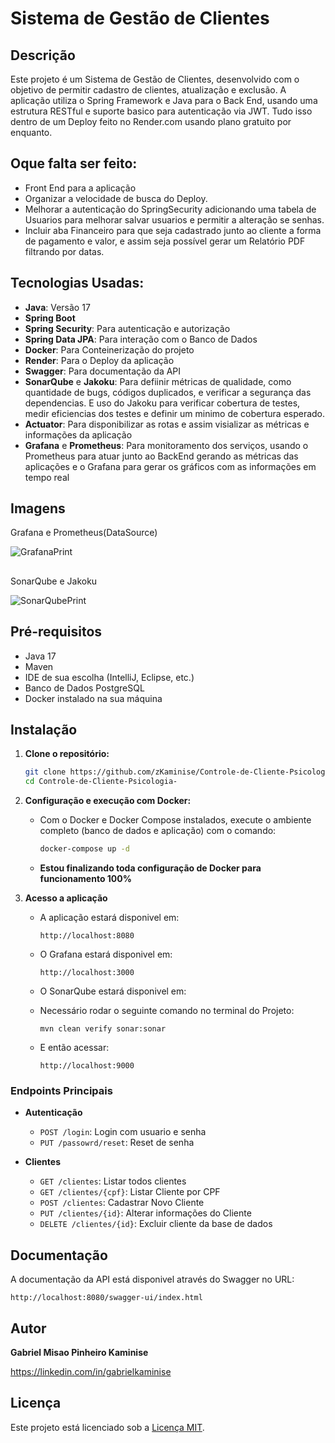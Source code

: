 # Sistema de Gestão de Clientes

## Descrição

Este projeto é um Sistema de Gestão de Clientes, desenvolvido com o objetivo de permitir cadastro de clientes, atualização e exclusão. A aplicação utiliza o Spring Framework e Java para o Back End, usando uma estrutura RESTful e suporte basico para autenticação via JWT.
Tudo isso dentro de um Deploy feito no Render.com usando plano gratuito por enquanto.

## Oque falta ser feito:

- Front End para a aplicação
- Organizar a velocidade de busca do Deploy.
- Melhorar a autenticação do SpringSecurity adicionando uma tabela de Usuarios para melhorar salvar usuarios e permitir a alteração se senhas.
- Incluir aba Financeiro para que seja cadastrado junto ao cliente a forma de pagamento e valor, e assim seja possível gerar um Relatório PDF filtrando por datas.


## Tecnologias Usadas:

- **Java**: Versão 17
- **Spring Boot**
- **Spring Security**: Para autenticação e autorização
- **Spring Data JPA**: Para interação com o Banco de Dados
- **Docker**: Para Conteinerização do projeto
- **Render**: Para o Deploy da aplicação
- **Swagger**: Para documentação da API
- **SonarQube** e **Jakoku**: Para defiinir métricas de qualidade, como quantidade de bugs, códigos duplicados, e verificar a segurança das dependencias. E uso do Jakoku para verificar cobertura de testes, medir eficiencias dos testes e definir um minimo de cobertura esperado.
- **Actuator**: Para disponibilizar as rotas e assim visializar as métricas e informações da aplicação
- **Grafana** e **Prometheus**: Para monitoramento dos serviços, usando o Prometheus para atuar junto ao BackEnd gerando as métricas das aplicações e o Grafana para gerar os gráficos com as informações em tempo real

## Imagens

Grafana e Prometheus(DataSource)

![GrafanaPrint](https://github.com/user-attachments/assets/8d883815-a475-4966-9013-7276af9d9dde)


##

SonarQube e Jakoku

![SonarQubePrint](https://github.com/user-attachments/assets/318f0744-5ec9-4bef-983b-dba4db1df8fe)

## Pré-requisitos

 - Java 17
 - Maven
 - IDE de sua escolha (IntelliJ, Eclipse, etc.)
 - Banco de Dados PostgreSQL
 - Docker instalado na sua máquina

## Instalação

1. **Clone o repositório:**

   ```bash
   git clone https://github.com/zKaminise/Controle-de-Cliente-Psicologia-.git
   cd Controle-de-Cliente-Psicologia-
   ```

2. **Configuração e execução com Docker:**

   - Com o Docker e Docker Compose instalados, execute o ambiente completo (banco de dados e aplicação) com o comando:

     ```bash
     docker-compose up -d
     ```
   - **Estou finalizando toda configuração de Docker para funcionamento 100%**

3. **Acesso a aplicação**

   - A aplicação estará disponivel em:
     ```
     http://localhost:8080
     ```
   - O Grafana estará disponivel em:
     ```
     http://localhost:3000
     ```
   - O SonarQube estará disponivel em:
  
   - Necessário rodar o seguinte comando no terminal do Projeto:
     ```
     mvn clean verify sonar:sonar
     ```
    - E então acessar: 
       ```
       http://localhost:9000
       ```

### Endpoints Principais

- **Autenticação**
    - `POST /login`: Login com usuario e senha
    - `PUT /passowrd/reset`: Reset de senha
      
- **Clientes**
    - `GET /clientes`: Listar todos clientes
    - `GET /clientes/{cpf}`: Listar Cliente por CPF
    - `POST /clientes`: Cadastrar Novo Cliente
    - `PUT /clientes/{id}`: Alterar informações do Cliente
    - `DELETE /clientes/{id}`: Excluir cliente da base de dados

## Documentação

A documentação da API está disponivel através do Swagger no URL:

```
http://localhost:8080/swagger-ui/index.html
```

## Autor

**Gabriel Misao Pinheiro Kaminise**

https://linkedin.com/in/gabrielkaminise

## Licença

Este projeto está licenciado sob a [Licença MIT](LICENSE).
